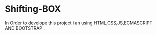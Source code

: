 # Shifting-BOX

In Order to develope this project i an using HTML,CSS,JS,ECMASCRIPT AND BOOTSTRAP .
